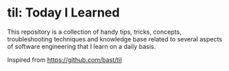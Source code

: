 # til: Today I Learned

This repository is a collection of handy tips, tricks, concepts, troubleshooting techniques and knowledge base related to several aspects of software engineering that I learn on a daily basis. 
 
Inspired from https://github.com/bast/til

